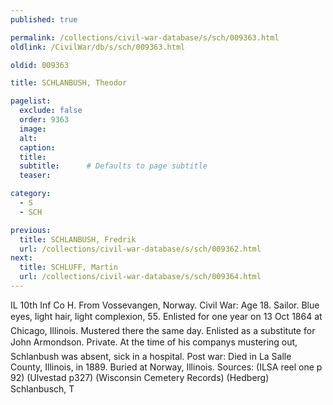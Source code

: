 ```yaml
---
published: true

permalink: /collections/civil-war-database/s/sch/009363.html
oldlink: /CivilWar/db/s/sch/009363.html

oldid: 009363

title: SCHLANBUSH, Theodor

pagelist:
  exclude: false
  order: 9363
  image: 
  alt:
  caption:
  title:
  subtitle:      # Defaults to page subtitle
  teaser:

category: 
  - S 
  - SCH

previous:
  title: SCHLANBUSH, Fredrik
  url: /collections/civil-war-database/s/sch/009362.html  
next:
  title: SCHLUFF, Martin
  url: /collections/civil-war-database/s/sch/009364.html   
---
```

IL 10th Inf Co H. From Vossevangen, Norway. Civil War: Age 18. Sailor. Blue eyes, light hair, light complexion, 5&#146;5&#148;. Enlisted for one year on 13 Oct 1864 at Chicago, Illinois. Mustered there the same day. Enlisted as a substitute for John Armondson. Private. At the time of his company&#146;s mustering out, Schlanbush was absent, sick in a hospital. Post war: Died in La Salle County, Illinois, in 1889. Buried at Norway, Illinois. Sources: (ILSA reel one p 92) (Ulvestad p327) (Wisconsin Cemetery Records) (Hedberg) &#147;Schlanbusch, T&#148;